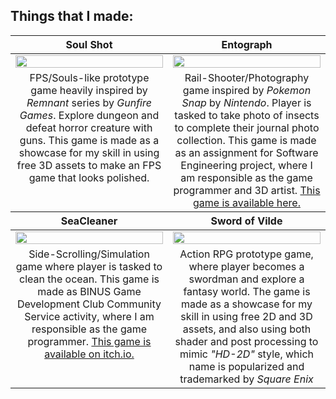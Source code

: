## Things that I made:

<table style="text-align: center;">
  <thead>
    <tr>
      <th width="50%"><a>Soul Shot</a></th>
      <th width="50%"><a>Entograph</a></th>
    </tr>
  </thead>
  <tbody>
    <tr>
      <td>
        <img width="100%" src="https://github.com/christophermrcl/christophermrcl/blob/main/img/soulshot.gif">
      </td>
      <td>
        <img width="100%" src="https://github.com/christophermrcl/christophermrcl/blob/main/img/soulshot.gif">
      </td>
    </tr>
    <tr>
      <td valign="text-top">FPS/Souls-like prototype game heavily inspired by <i>Remnant</i> series by <i>Gunfire Games</i>. Explore dungeon and defeat horror creature with guns. This game is made as a showcase for my skill in using free 3D assets to make an FPS game that looks polished.</td>
      <td valign="text-top">Rail-Shooter/Photography game inspired by <i>Pokemon Snap</i> by <i>Nintendo</i>. Player is tasked to take photo of insects to complete their journal photo collection. This game is made as an assignment for Software Engineering project, where I am responsible as the game programmer and 3D artist. <a href="https://github.com/christophermrcl/Entograph">This game is available here.</a></td>
    </tr>
  </tbody>
  <thead>
    <tr>
      <th width="50%"><a>SeaCleaner</a></th>
      <th width="50%"><a>Sword of Vilde</a></th>
    </tr>
  </thead>
  <tbody>
    <tr>
      <td>
        <img width="100%" src="https://github.com/christophermrcl/christophermrcl/blob/main/img/soulshot.gif">
      </td>
      <td>
        <img width="100%" src="https://github.com/christophermrcl/christophermrcl/blob/main/img/soulshot.gif">
      </td>
    </tr>
    <tr>
      <td valign="text-top">Side-Scrolling/Simulation game where player is tasked to clean the ocean. This game is made as BINUS Game Development Club Community Service activity, where I am responsible as the game programmer. <a href="https://bgdc.itch.io/seacleaner">This game is available on itch.io.</a></td>
      <td valign="text-top">Action RPG prototype game, where player becomes a swordman and explore a fantasy world. The game is made as a showcase for my skill in using free 2D and 3D assets, and also using both shader and post processing to mimic <i>"HD-2D"</i> style, which name is popularized and trademarked by <i>Square Enix</i></td>
    </tr>
  </tbody>
</table>
